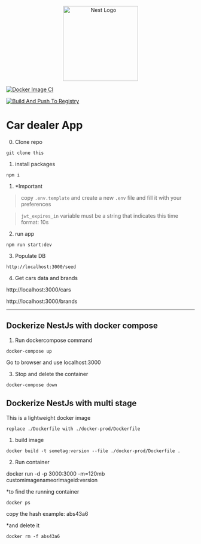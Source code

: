 <p align="center">
  <a href="http://nestjs.com/" target="blank"><img src="https://nestjs.com/img/logo-small.svg" width="200" alt="Nest Logo" /></a>
</p>

[![Docker Image CI](https://github.com/36524760/car-dealership-api/actions/workflows/docker-image.yml/badge.svg?branch=main)](https://github.com/36524760/car-dealership-api/actions/workflows/docker-image.yml)

[![Build And Push To Registry](https://github.com/36524760/car-dealership-api/actions/workflows/push-img-to-acr.yml/badge.svg)](https://github.com/36524760/car-dealership-api/actions/workflows/push-img-to-acr.yml)

# Car dealer App



0. Clone repo

`git clone this`

1. install packages
```
npm i
```

1. *Important

>copy `.env.template` and create a new `.env` file and fill it with your preferences

>`jwt_expires_in` variable must be a string that indicates this time format: 10s 


2. run app
```
npm run start:dev
```

3. Populate DB
```
http://localhost:3000/seed
```

4. Get cars data and brands

http://localhost:3000/cars

http://localhost:3000/brands

---

## Dockerize NestJs with docker compose

1. Run dockercompose command

```
docker-compose up
```

Go to browser and use localhost:3000

3. Stop and delete the container

```
docker-compose down
```


## Dockerize NestJs with multi stage

This is a lightweight docker image

```
replace ./Dockerfile with ./docker-prod/Dockerfile

```
1. build image
```
docker build -t sometag:version --file ./docker-prod/Dockerfile .
```

2. Run container

docker run -d -p 3000:3000 -m=120mb customimagenameorimageid:version


*to find the running container
```
docker ps 
```
copy the hash example: abs43a6

*and delete it

```
docker rm -f abs43a6
```

